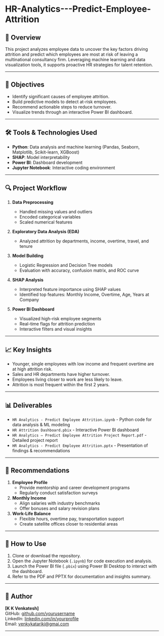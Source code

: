 # HR-Analytics---Predict-Employee-Attrition

## 📌 Overview

This project analyzes employee data to uncover the key factors driving attrition and predict which employees are most at risk of leaving a multinational consultancy firm. Leveraging machine learning and data visualization tools, it supports proactive HR strategies for talent retention.

---

## 🎯 Objectives

- Identify significant causes of employee attrition.
- Build predictive models to detect at-risk employees.
- Recommend actionable steps to reduce turnover.
- Visualize trends through an interactive Power BI dashboard.

---

## 🛠️ Tools & Technologies Used

- **Python**: Data analysis and machine learning (Pandas, Seaborn, Matplotlib, Scikit-learn, XGBoost)
- **SHAP**: Model interpretability
- **Power BI**: Dashboard development
- **Jupyter Notebook**: Interactive coding environment

---

## 🔍 Project Workflow

1. **Data Preprocessing**
   - Handled missing values and outliers
   - Encoded categorical variables
   - Scaled numerical features

2. **Exploratory Data Analysis (EDA)**
   - Analyzed attrition by departments, income, overtime, travel, and tenure

3. **Model Building**
   - Logistic Regression and Decision Tree models
   - Evaluation with accuracy, confusion matrix, and ROC curve

4. **SHAP Analysis**
   - Interpreted feature importance using SHAP values
   - Identified top features: Monthly Income, Overtime, Age, Years at Company

5. **Power BI Dashboard**
   - Visualized high-risk employee segments
   - Real-time flags for attrition prediction
   - Interactive filters and visual insights

---

## 📈 Key Insights

- Younger, single employees with low income and frequent overtime are at high attrition risk.
- Sales and HR departments have higher turnover.
- Employees living closer to work are less likely to leave.
- Attrition is most frequent within the first 2 years.

---

## 📊 Deliverables

- `HR Analytics - Predict Employee Attrition.ipynb` - Python code for data analysis & ML modeling
- `HR Attrition Dashboard.pbix` - Interactive Power BI dashboard
- `HR Analytics – Predict Employee Attrition Project Report.pdf` - Detailed project report
- `HR Analytics - Predict Employee Attrition.pptx` - Presentation of findings & recommendations

---

## 📌 Recommendations

1. **Employee Profile**
   - Provide mentorship and career development programs
   - Regularly conduct satisfaction surveys
2. **Monthly Income**
   - Align salaries with industry benchmarks
   - Offer bonuses and salary revision plans
3. **Work-Life Balance**
   - Flexible hours, overtime pay, transportation support
   - Create satellite offices closer to residential areas

---

## 📁 How to Use

1. Clone or download the repository.
2. Open the Jupyter Notebook (`.ipynb`) for code execution and analysis.
3. Launch the Power BI file (`.pbix`) using Power BI Desktop to interact with the dashboard.
4. Refer to the PDF and PPTX for documentation and insights summary.

---

## 👤 Author

**[K K Venkatesh]**  
GitHub: [github.com/yourusername](https://github.com/Venkykatariki)  
LinkedIn: [linkedin.com/in/yourprofile](https://www.linkedin.com/in/k-k-venkatesh-683043324/)  
Email: venkykatariki@gmai.com

---


